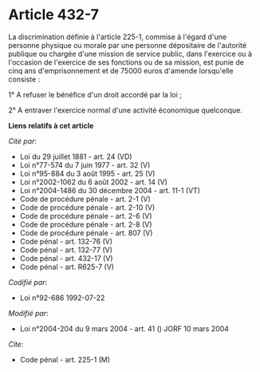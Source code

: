 # Article 432-7

La discrimination définie à l'article 225-1, commise à l'égard d'une personne physique ou morale par une personne dépositaire
de l'autorité publique ou chargée d'une mission de service public, dans l'exercice ou à l'occasion de l'exercice de ses
fonctions ou de sa mission, est punie de cinq ans d'emprisonnement et de 75000 euros d'amende lorsqu'elle consiste :

1° A refuser le bénéfice d'un droit accordé par la loi ;

2° A entraver l'exercice normal d'une activité économique quelconque.

**Liens relatifs à cet article**

_Cité par_:

  - Loi du 29 juillet 1881 - art. 24 (VD)
  - Loi n°77-574 du 7 juin 1977 - art. 32 (V)
  - Loi n°95-884 du 3 août 1995 - art. 25 (V)
  - Loi n°2002-1062 du 6 août 2002 - art. 14 (V)
  - Loi n°2004-1486 du 30 décembre 2004 - art. 11-1 (VT)
  - Code de procédure pénale - art. 2-1 (V)
  - Code de procédure pénale - art. 2-10 (V)
  - Code de procédure pénale - art. 2-6 (V)
  - Code de procédure pénale - art. 2-8 (V)
  - Code de procédure pénale - art. 807 (V)
  - Code pénal - art. 132-76 (V)
  - Code pénal - art. 132-77 (V)
  - Code pénal - art. 432-17 (V)
  - Code pénal - art. R625-7 (V)

_Codifié par_:

  - Loi n°92-686 1992-07-22

_Modifié par_:

  - Loi n°2004-204 du 9 mars 2004 - art. 41 () JORF 10 mars 2004

_Cite_:

  - Code pénal - art. 225-1 (M)
